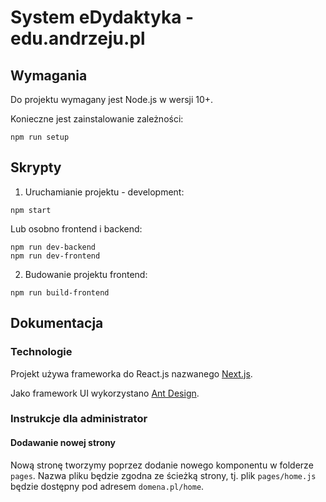 # System eDydaktyka - edu.andrzeju.pl

## Wymagania

Do projektu wymagany jest Node.js w wersji 10+.

Konieczne jest zainstalowanie zależności:
```
npm run setup
```

## Skrypty

1. Uruchamianie projektu - development:
```
npm start
```
Lub osobno frontend i backend:
```
npm run dev-backend
npm run dev-frontend
```

2. Budowanie projektu frontend:
```
npm run build-frontend
```

## Dokumentacja

### Technologie

Projekt używa frameworka do React.js nazwanego [Next.js](https://nextjs.org/docs/).

Jako framework UI wykorzystano [Ant Design](https://ant.design/docs/react/introduce).

### Instrukcje dla administrator

#### Dodawanie nowej strony

Nową stronę tworzymy poprzez dodanie nowego komponentu w folderze `pages`. Nazwa pliku będzie zgodna ze ścieżką strony, tj. plik `pages/home.js` będzie dostępny pod adresem `domena.pl/home`.